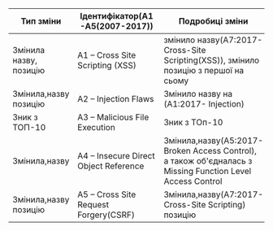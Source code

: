 | Тип зміни | Ідентифікатор(A1-A5(2007-2017))| Подробиці зміни |
|----|----|----|
|Змінила назву, позицію|A1 – Cross Site Scripting (XSS)|змінило назву(А7:2017-Cross-Site Scripting(XSS)), змінило позицію з першої на сьому|
|Змінила,назву позицію|A2 – Injection Flaws |Змінило назву на (A1:2017- Injection)|
|Зник з ТОП-10|A3 – Malicious File Execution|Зник з ТОп-10|
|Змінила,назву|A4 – Insecure Direct Object Reference|Змінила,назву(А5:2017-Broken Access Control), а також об'єдналась з Missing Function Level Access Control|
|Змінила,назву позицію|A5 – Cross Site Request Forgery(CSRF)|Змінила,назву(А7:2017-Cross-Site Scripting)  позицію|
